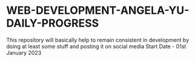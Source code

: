 # WEB-DEVELOPMENT-ANGELA-YU-DAILY-PROGRESS
This repository will basically help to remain consistent in development by  doing at least some stuff and posting it on social media
Start Date - 01st January 2023
